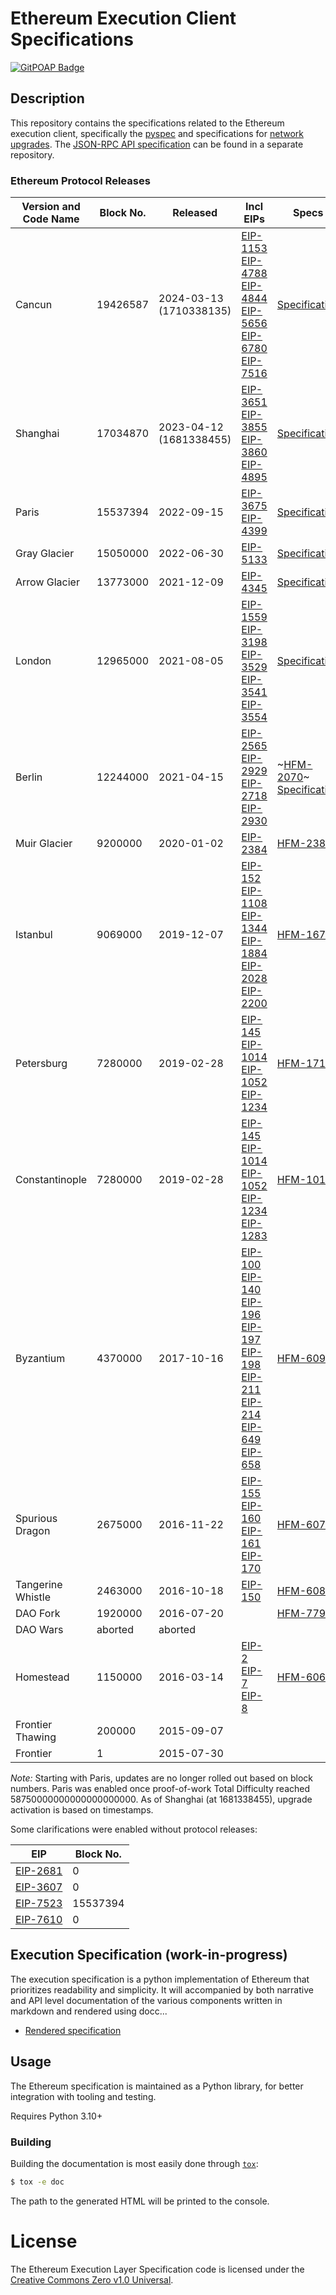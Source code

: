 # Ethereum Execution Client Specifications

[![GitPOAP Badge](https://public-api.gitpoap.io/v1/repo/ethereum/execution-specs/badge)](https://www.gitpoap.io/gh/ethereum/execution-specs)

## Description

This repository contains the specifications related to the Ethereum execution client, specifically the [pyspec](/src/ethereum/frontier/fork.py) and specifications for [network upgrades](/network-upgrades). The [JSON-RPC API specification](https://github.com/ethereum/execution-apis) can be found in a separate repository.

### Ethereum Protocol Releases

| Version and Code Name | Block No. | Released                     | Incl EIPs                                                                                                                                                                                                                                                                                                                                                                                                                                                                                                         | Specs                                                                                                                                                                            | Blog                                                                                                     |
|-----------------------|-----------|------------------------------|-------------------------------------------------------------------------------------------------------------------------------------------------------------------------------------------------------------------------------------------------------------------------------------------------------------------------------------------------------------------------------------------------------------------------------------------------------------------------------------------------------------------|----------------------------------------------------------------------------------------------------------------------------------------------------------------------------------|----------------------------------------------------------------------------------------------------------|
| Cancun                | 19426587  | 2024-03-13<br />(1710338135) | [EIP-1153](https://eips.ethereum.org/EIPS/eip-1153) </br> [EIP-4788](https://eips.ethereum.org/EIPS/eip-4788)</br> [EIP-4844](https://eips.ethereum.org/EIPS/eip-4844)</br> [EIP-5656](https://eips.ethereum.org/EIPS/eip-5656)</br> [EIP-6780](https://eips.ethereum.org/EIPS/eip-6780)</br> [EIP-7516](https://eips.ethereum.org/EIPS/eip-7516)                                                                                                                                                                 | [Specification](https://github.com/ethereum/execution-specs/blob/master/network-upgrades/mainnet-upgrades/cancun.md)                                                             | [Blog](https://blog.ethereum.org/2024/02/27/dencun-mainnet-announcement)                                 |
| Shanghai              | 17034870  | 2023-04-12<br/>(1681338455)  | [EIP-3651](https://eips.ethereum.org/EIPS/eip-3651) <br/> [EIP-3855](https://eips.ethereum.org/EIPS/eip-3855) <br/> [EIP-3860](https://eips.ethereum.org/EIPS/eip-3860) <br/> [EIP-4895](https://eips.ethereum.org/EIPS/eip-4895)                                                                                                                                                                                                                                                                                 | [Specification](https://github.com/ethereum/execution-specs/blob/master/network-upgrades/mainnet-upgrades/shanghai.md)                                                           | [Blog](https://blog.ethereum.org/2023/03/28/shapella-mainnet-announcement)                               |
| Paris                 | 15537394  | 2022-09-15                   | [EIP-3675](https://eips.ethereum.org/EIPS/eip-3675) <br/> [EIP-4399](https://eips.ethereum.org/EIPS/eip-4399)                                                                                                                                                                                                                                                                                                                                                                                                     | [Specification](https://github.com/ethereum/execution-specs/blob/master/network-upgrades/mainnet-upgrades/paris.md)                                                              | [Blog](https://blog.ethereum.org/2022/08/24/mainnet-merge-announcement)                                  |
| Gray Glacier          | 15050000  | 2022-06-30                   | [EIP-5133](https://eips.ethereum.org/EIPS/eip-5133)                                                                                                                                                                                                                                                                                                                                                                                                                                                               | [Specification](./network-upgrades/mainnet-upgrades/gray-glacier.md)                                                                                                             | [Blog](https://blog.ethereum.org/2022/06/16/gray-glacier-announcement/)                                  |
| Arrow Glacier         | 13773000  | 2021-12-09                   | [EIP-4345](https://eips.ethereum.org/EIPS/eip-4345)                                                                                                                                                                                                                                                                                                                                                                                                                                                               | [Specification](./network-upgrades/mainnet-upgrades/arrow-glacier.md)                                                                                                            | [Blog](https://blog.ethereum.org/2021/11/10/arrow-glacier-announcement/)                                 |
| London                | 12965000  | 2021-08-05                   | [EIP-1559](https://eips.ethereum.org/EIPS/eip-1559) <br> [EIP-3198](https://eips.ethereum.org/EIPS/eip-3198) <br/> [EIP-3529](https://eips.ethereum.org/EIPS/eip-3529) <br/> [EIP-3541](https://eips.ethereum.org/EIPS/eip-3541) <br> [EIP-3554](https://eips.ethereum.org/EIPS/eip-3554)                                                                                                                                                                                                                         | [Specification](https://github.com/ethereum/execution-specs/blob/master/network-upgrades/mainnet-upgrades/london.md)                                                             | [Blog](https://blog.ethereum.org/2021/07/15/london-mainnet-announcement/)                                |
| Berlin                | 12244000  | 2021-04-15                   | [EIP-2565](https://eips.ethereum.org/EIPS/eip-2565) <br/> [EIP-2929](https://eips.ethereum.org/EIPS/eip-2929) <br/> [EIP-2718](https://eips.ethereum.org/EIPS/eip-2718) <br/> [EIP-2930](https://eips.ethereum.org/EIPS/eip-2930)                                                                                                                                                                                                                                                                                 | ~[HFM-2070](https://eips.ethereum.org/EIPS/eip-2070)~ <br/> [Specification](https://github.com/ethereum/execution-specs/blob/master/network-upgrades/mainnet-upgrades/berlin.md) | [Blog](https://blog.ethereum.org/2021/03/08/ethereum-berlin-upgrade-announcement/)                       |
| Muir Glacier          | 9200000   | 2020-01-02                   | [EIP-2384](https://eips.ethereum.org/EIPS/eip-2384)                                                                                                                                                                                                                                                                                                                                                                                                                                                               | [HFM-2387](https://eips.ethereum.org/EIPS/eip-2387)                                                                                                                              | [Blog](https://blog.ethereum.org/2019/12/23/ethereum-muir-glacier-upgrade-announcement/)                 |
| Istanbul              | 9069000   | 2019-12-07                   | [EIP-152](https://eips.ethereum.org/EIPS/eip-152) <br/> [EIP-1108](https://eips.ethereum.org/EIPS/eip-1108) <br/> [EIP-1344](https://eips.ethereum.org/EIPS/eip-1344) <br/> [EIP-1884](https://eips.ethereum.org/EIPS/eip-1884) <br/> [EIP-2028](https://eips.ethereum.org/EIPS/eip-2028) <br/> [EIP-2200](https://eips.ethereum.org/EIPS/eip-2200)                                                                                                                                                               | [HFM-1679](https://eips.ethereum.org/EIPS/eip-1679)                                                                                                                              | [Blog](https://blog.ethereum.org/2019/11/20/ethereum-istanbul-upgrade-announcement/)                     |
| Petersburg            | 7280000   | 2019-02-28                   | [EIP-145](https://eips.ethereum.org/EIPS/eip-145) <br/> [EIP-1014](https://eips.ethereum.org/EIPS/eip-1014) <br/> [EIP-1052](https://eips.ethereum.org/EIPS/eip-1052) <br/> [EIP-1234](https://eips.ethereum.org/EIPS/eip-1234)                                                                                                                                                                                                                                                                                   | [HFM-1716](https://eips.ethereum.org/EIPS/eip-1716)                                                                                                                              | [Blog](https://blog.ethereum.org/2019/02/22/ethereum-constantinople-st-petersburg-upgrade-announcement/) |
| Constantinople        | 7280000   | 2019-02-28                   | [EIP-145](https://eips.ethereum.org/EIPS/eip-145) <br/> [EIP-1014](https://eips.ethereum.org/EIPS/eip-1014) <br/> [EIP-1052](https://eips.ethereum.org/EIPS/eip-1052) <br/> [EIP-1234](https://eips.ethereum.org/EIPS/eip-1234) <br/> [EIP-1283](https://eips.ethereum.org/EIPS/eip-1283)                                                                                                                                                                                                                         | [HFM-1013](https://eips.ethereum.org/EIPS/eip-1013)                                                                                                                              | [Blog](https://blog.ethereum.org/2019/02/22/ethereum-constantinople-st-petersburg-upgrade-announcement/) |
| Byzantium             | 4370000   | 2017-10-16                   | [EIP-100](https://eips.ethereum.org/EIPS/eip-100) <br/> [EIP-140](https://eips.ethereum.org/EIPS/eip-140) <br/> [EIP-196](https://eips.ethereum.org/EIPS/eip-196) <br/> [EIP-197](https://eips.ethereum.org/EIPS/eip-197) <br/> [EIP-198](https://eips.ethereum.org/EIPS/eip-198) <br/> [EIP-211](https://eips.ethereum.org/EIPS/eip-211) <br/> [EIP-214](https://eips.ethereum.org/EIPS/eip-214) <br/> [EIP-649](https://eips.ethereum.org/EIPS/eip-649) <br/> [EIP-658](https://eips.ethereum.org/EIPS/eip-658) | [HFM-609](https://eips.ethereum.org/EIPS/eip-609)                                                                                                                                | [Blog](https://blog.ethereum.org/2017/10/12/byzantium-hf-announcement/)                                  |
| Spurious Dragon       | 2675000   | 2016-11-22                   | [EIP-155](https://eips.ethereum.org/EIPS/eip-155) <br/> [EIP-160](https://eips.ethereum.org/EIPS/eip-160) <br/> [EIP-161](https://eips.ethereum.org/EIPS/eip-161) <br/> [EIP-170](https://eips.ethereum.org/EIPS/eip-170)                                                                                                                                                                                                                                                                                         | [HFM-607](https://eips.ethereum.org/EIPS/eip-607)                                                                                                                                | [Blog](https://blog.ethereum.org/2016/11/18/hard-fork-no-4-spurious-dragon/)                             |
| Tangerine Whistle     | 2463000   | 2016-10-18                   | [EIP-150](https://eips.ethereum.org/EIPS/eip-150)                                                                                                                                                                                                                                                                                                                                                                                                                                                                 | [HFM-608](https://eips.ethereum.org/EIPS/eip-608)                                                                                                                                | [Blog](https://blog.ethereum.org/2016/10/13/announcement-imminent-hard-fork-eip150-gas-cost-changes/)    |
| DAO Fork              | 1920000   | 2016-07-20                   |                                                                                                                                                                                                                                                                                                                                                                                                                                                                                                                   | [HFM-779](https://eips.ethereum.org/EIPS/eip-779)                                                                                                                                | [Blog](https://blog.ethereum.org/2016/07/15/to-fork-or-not-to-fork/)                                     |
| DAO Wars              | aborted   | aborted                      |                                                                                                                                                                                                                                                                                                                                                                                                                                                                                                                   |                                                                                                                                                                                  | [Blog](https://blog.ethereum.org/2016/06/24/dao-wars-youre-voice-soft-fork-dilemma/)                     |
| Homestead             | 1150000   | 2016-03-14                   | [EIP-2](https://eips.ethereum.org/EIPS/eip-2) <br/> [EIP-7](https://eips.ethereum.org/EIPS/eip-7) <br/> [EIP-8](https://eips.ethereum.org/EIPS/eip-8)                                                                                                                                                                                                                                                                                                                                                             | [HFM-606](https://eips.ethereum.org/EIPS/eip-606)                                                                                                                                | [Blog](https://blog.ethereum.org/2016/02/29/homestead-release/)                                          |
| Frontier Thawing      | 200000    | 2015-09-07                   |                                                                                                                                                                                                                                                                                                                                                                                                                                                                                                                   |                                                                                                                                                                                  | [Blog](https://blog.ethereum.org/2015/08/04/the-thawing-frontier/)                                       |
| Frontier              | 1         | 2015-07-30                   |                                                                                                                                                                                                                                                                                                                                                                                                                                                                                                                   |                                                                                                                                                                                  | [Blog](https://blog.ethereum.org/2015/07/22/frontier-is-coming-what-to-expect-and-how-to-prepare/)       |


*Note:* Starting with Paris, updates are no longer rolled out based on block numbers. Paris was enabled once proof-of-work Total Difficulty reached 58750000000000000000000. As of Shanghai (at 1681338455), upgrade activation is based on timestamps.

Some clarifications were enabled without protocol releases:

| EIP                                                    | Block No. |
|--------------------------------------------------------|-----------|
| [EIP-2681](https://eips.ethereum.org/EIPS/eip-2681)    | 0         |
| [EIP-3607](https://eips.ethereum.org/EIPS/eip-3607)    | 0         |
| [EIP-7523](https://eips.ethereum.org/EIPS/eip-7523)    | 15537394  |
| [EIP-7610](https://github.com/ethereum/EIPs/pull/8161) | 0         |


## Execution Specification (work-in-progress)

The execution specification is a python implementation of Ethereum that prioritizes readability and simplicity. It will accompanied by both narrative and API level documentation of the various components written in markdown and rendered using docc...

 * [Rendered specification](https://ethereum.github.io/execution-specs/)

## Usage

The Ethereum specification is maintained as a Python library, for better integration with tooling and testing.

Requires Python 3.10+

### Building

Building the documentation is most easily done through [`tox`](https://tox.readthedocs.io/en/latest/):

```bash
$ tox -e doc
```

The path to the generated HTML will be printed to the console.

# License

The Ethereum Execution Layer Specification code is licensed under the [Creative Commons Zero v1.0 Universal](https://github.com/ethereum/execution-specs/blob/master/LICENSE.md).
